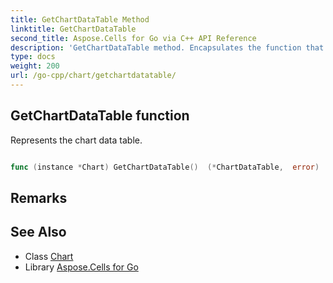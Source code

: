 ```yaml
---
title: GetChartDataTable Method 
linktitle: GetChartDataTable
second_title: Aspose.Cells for Go via C++ API Reference
description: 'GetChartDataTable method. Encapsulates the function that represents getchartdatatable in Go.'
type: docs
weight: 200
url: /go-cpp/chart/getchartdatatable/
---
```


## GetChartDataTable function

Represents the chart data table.

```go

func (instance *Chart) GetChartDataTable()  (*ChartDataTable,  error) 

```

## Remarks


## See Also

* Class [Chart](../)
* Library [Aspose.Cells for Go](../../)

